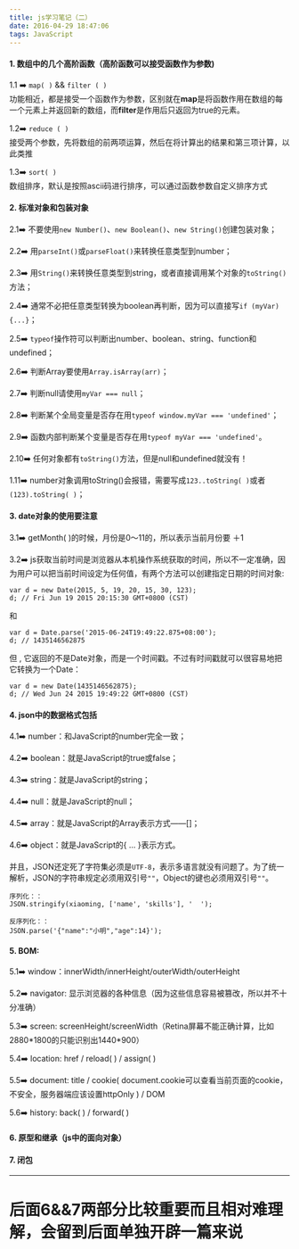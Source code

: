 ```yaml
---
title: js学习笔记（二）
date: 2016-04-29 18:47:06
tags: JavaScript
---
```

#### 1. 数组中的几个高阶函数（高阶函数可以接受函数作为参数)  

1.1	➡️ `map( )` && `filter ( )`  
	功能相近，都是接受一个函数作为参数，区别就在**map**是将函数作用在数组的每一个元素上并返回新的数组，而**filter**是作用后只返回为true的元素。  

1.2➡️ `reduce ( )`  
    接受两个参数，先将数组的前两项运算，然后在将计算出的结果和第三项计算，以此类推  

1.3➡️ `sort( )`   
    数组排序，默认是按照ascii码进行排序，可以通过函数参数自定义排序方式
<!-- more -->
#### 2. 标准对象和包装对象  
2.1➡️ 不要使用`new Number()`、`new Boolean()`、`new String()`创建包装对象；

2.2➡️ 用`parseInt()`或`parseFloat()`来转换任意类型到number；
	
2.3➡️ 用`String()`来转换任意类型到string，或者直接调用某个对象的`toString()`方法；
	
2.4➡️ 通常不必把任意类型转换为boolean再判断，因为可以直接写`if (myVar) {...}`；
	
2.5➡️ `typeof`操作符可以判断出number、boolean、string、function和undefined；
	
2.6➡️ 判断Array要使用`Array.isArray(arr)`；
	
2.7➡️ 判断null请使用`myVar === null`；

2.8➡️ 判断某个全局变量是否存在用`typeof window.myVar === 'undefined'`；
	
2.9➡️ 函数内部判断某个变量是否存在用`typeof myVar === 'undefined'`。
	
2.10➡️ 任何对象都有`toString()`方法，但是null和undefined就没有！
	
1.11➡️ number对象调用toString()会报错，需要写成`123..toString( )`或者`(123).toString( )`；

#### 3. date对象的使用要注意 
3.1➡️ getMonth( )的时候，月份是0～11的，所以表示当前月份要 ＋1

3.2➡️ js获取当前时间是浏览器从本机操作系统获取的时间，所以不一定准确，因为用户可以把当前时间设定为任何值，有两个方法可以创建指定日期的时间对象:

   
	var d = new Date(2015, 5, 19, 20, 15, 30, 123);
	d; // Fri Jun 19 2015 20:15:30 GMT+0800 (CST)
	
和

	var d = Date.parse('2015-06-24T19:49:22.875+08:00');
	d; // 1435146562875

但 , 它返回的不是Date对象，而是一个时间戳。不过有时间戳就可以很容易地把它转换为一个Date：

	var d = new Date(1435146562875);
	d; // Wed Jun 24 2015 19:49:22 GMT+0800 (CST)


#### 4. json中的数据格式包括

4.1➡️ number：和JavaScript的number完全一致；
	 
4.2➡️ boolean：就是JavaScript的true或false； 
	 
4.3➡️ string：就是JavaScript的string； 
	 
4.4➡️ null：就是JavaScript的null； 
	 
4.5➡️ array：就是JavaScript的Array表示方式——[]；
	  
4.6➡️ object：就是JavaScript的{ ... }表示方式。

并且，JSON还定死了字符集必须是`UTF-8`，表示多语言就没有问题了。为了统一解析，JSON的字符串规定必须用双引号`""`，Object的键也必须用双引号`""`。
	
	序列化：：
	JSON.stringify(xiaoming, ['name', 'skills'], '  ');

	反序列化：：
	JSON.parse('{"name":"小明","age":14}');


#### 5. BOM:

5.1➡️ window：innerWidth/innerHeight/outerWidth/outerHeight

5.2➡️ navigator: 显示浏览器的各种信息（因为这些信息容易被篡改，所以并不十分准确）

5.3➡️ screen: screenHeight/screenWidth（Retina屏幕不能正确计算，比如2880\*1800的只能识别出1440\*900）

5.4➡️ location: href / reload( ) / assign( )

5.5➡️ document: title / cookie( document.cookie可以查看当前页面的cookie，不安全，服务器端应该设置httpOnly ) / DOM

5.6➡️ history: back( ) / forward( )

     
#### 6. **原型和继承**（js中的面向对象）
#### 7. **闭包**

_ _ _
# 后面6&&7两部分比较重要而且相对难理解，会留到后面单独开辟一篇来说 